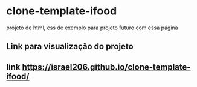 # clone-template-ifood
 projeto de html, css de exemplo para projeto futuro com essa página
 ## Link para visualização do projeto
 ## link https://israel206.github.io/clone-template-ifood/
